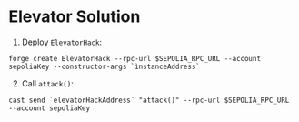 # Elevator Solution

1) Deploy `ElevatorHack`:

```
forge create ElevatorHack --rpc-url $SEPOLIA_RPC_URL --account sepoliaKey --constructor-args `ìnstanceAddress`
```

2) Call `attack()`:

```
cast send `elevatorHackAddress` "attack()" --rpc-url $SEPOLIA_RPC_URL --account sepoliaKey
```
